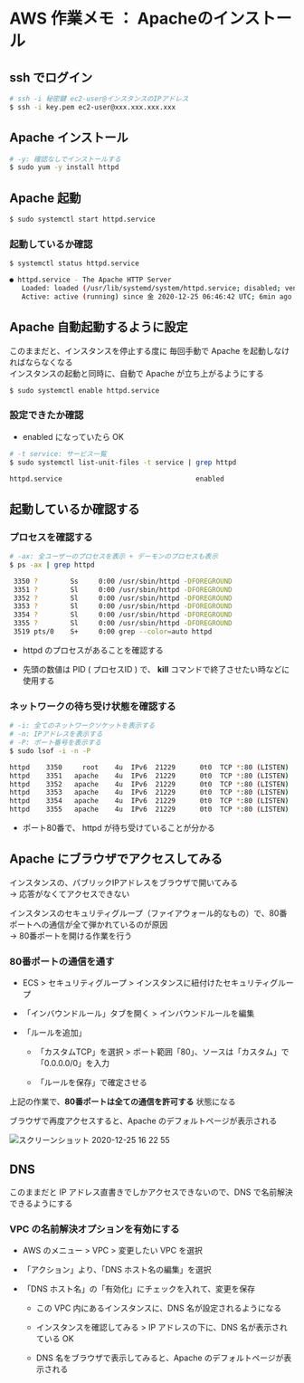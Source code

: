 # AWS 作業メモ ： Apacheのインストール

## ssh でログイン

```bash
# ssh -i 秘密鍵 ec2-user@インスタンスのIPアドレス
$ ssh -i key.pem ec2-user@xxx.xxx.xxx.xxx
```

## Apache インストール

```bash
# -y: 確認なしでインストールする
$ sudo yum -y install httpd
```

## Apache 起動

```bash
$ sudo systemctl start httpd.service
```

### 起動しているか確認

```bash
$ systemctl status httpd.service

● httpd.service - The Apache HTTP Server
   Loaded: loaded (/usr/lib/systemd/system/httpd.service; disabled; vendor preset: disabled)
   Active: active (running) since 金 2020-12-25 06:46:42 UTC; 6min ago
```

## Apache 自動起動するように設定

このままだと、インスタンスを停止する度に 毎回手動で Apache を起動しなければならなくなる  
インスタンスの起動と同時に、自動で Apache が立ち上がるようにする

```bash
$ sudo systemctl enable httpd.service
```

### 設定できたか確認

- enabled になっていたら OK

```bash
# -t service: サービス一覧
$ sudo systemctl list-unit-files -t service | grep httpd

httpd.service                                 enabled
```

## 起動しているか確認する

### プロセスを確認する

```bash
# -ax: 全ユーザーのプロセスを表示 + デーモンのプロセスも表示
$ ps -ax | grep httpd

 3350 ?        Ss     0:00 /usr/sbin/httpd -DFOREGROUND
 3351 ?        Sl     0:00 /usr/sbin/httpd -DFOREGROUND
 3352 ?        Sl     0:00 /usr/sbin/httpd -DFOREGROUND
 3353 ?        Sl     0:00 /usr/sbin/httpd -DFOREGROUND
 3354 ?        Sl     0:00 /usr/sbin/httpd -DFOREGROUND
 3355 ?        Sl     0:00 /usr/sbin/httpd -DFOREGROUND
 3519 pts/0    S+     0:00 grep --color=auto httpd
```

- httpd のプロセスがあることを確認する

- 先頭の数値は PID ( プロセスID ) で、 **kill** コマンドで終了させたい時などに使用する

### ネットワークの待ち受け状態を確認する

```bash
# -i: 全てのネットワークソケットを表示する
# -n: IPアドレスを表示する
# -P: ポート番号を表示する
$ sudo lsof -i -n -P

httpd    3350     root    4u  IPv6  21229      0t0  TCP *:80 (LISTEN)
httpd    3351   apache    4u  IPv6  21229      0t0  TCP *:80 (LISTEN)
httpd    3352   apache    4u  IPv6  21229      0t0  TCP *:80 (LISTEN)
httpd    3353   apache    4u  IPv6  21229      0t0  TCP *:80 (LISTEN)
httpd    3354   apache    4u  IPv6  21229      0t0  TCP *:80 (LISTEN)
httpd    3355   apache    4u  IPv6  21229      0t0  TCP *:80 (LISTEN)
```

- ポート80番で、 httpd が待ち受けていることが分かる

## Apache にブラウザでアクセスしてみる

インスタンスの、パブリックIPアドレスをブラウザで開いてみる  
→ 応答がなくてアクセスできない

インスタンスのセキュリティグループ（ファイアウォール的なもの）で、80番ポートへの通信が全て弾かれているのが原因  
→ 80番ポートを開ける作業を行う

### 80番ポートの通信を通す

- ECS > セキュリティグループ > インスタンスに紐付けたセキュリティグループ

- 「インバウンドルール」タブを開く > インバウンドルールを編集

- 「ルールを追加」

  - 「カスタムTCP」を選択 > ポート範囲「80」、ソースは「カスタム」で「0.0.0.0/0」を入力

  - 「ルールを保存」で確定させる

上記の作業で、**80番ポートは全ての通信を許可する** 状態になる

ブラウザで再度アクセスすると、Apache のデフォルトページが表示される

![スクリーンショット 2020-12-25 16 22 55](https://user-images.githubusercontent.com/40832190/103125274-e3dbb980-46cd-11eb-9ccb-d202ba40e523.png)

## DNS

このままだと IP アドレス直書きでしかアクセスできないので、DNS で名前解決できるようにする

### VPC の名前解決オプションを有効にする

- AWS のメニュー > VPC > 変更したい VPC を選択

- 「アクション」より、「DNS ホスト名の編集」を選択

- 「DNS ホスト名」の「有効化」にチェックを入れて、変更を保存

  - この VPC 内にあるインスタンスに、DNS 名が設定されるようになる

  - インスタンスを確認してみる > IP アドレスの下に、DNS 名が表示されている OK

  - DNS 名をブラウザで表示してみると、Apache のデフォルトページが表示される
